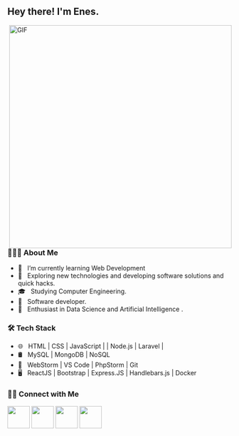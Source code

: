<h2> Hey there! I'm Enes.</h2>
<img align="right" alt="GIF" src="https://media3.giphy.com/media/qgQUggAC3Pfv687qPC/giphy.gif?cid=ecf05e47w58f5brkwroul0qphzwek72ucsya5qson3xhkk84&rid=giphy.gif&ct=g" width="500"/>

<h3> 👨🏻‍💻 About Me </h3>

- 🔭 &nbsp; I’m currently learning Web Development
- 🤔 &nbsp; Exploring new technologies and developing software solutions and quick hacks.
- 🎓 &nbsp; Studying Computer Engineering.
- 💼 &nbsp; Software developer.
- 🌱 &nbsp; Enthusiast in Data Science and Artificial Intelligence .

<h3>🛠 Tech Stack</h3>

- 🌐 &nbsp; HTML | CSS | JavaScript | | Node.js | Laravel | 
- 🛢 &nbsp; MySQL | MongoDB | NoSQL
- 🔧 &nbsp; WebStorm | VS Code | PhpStorm | Git
- 🖥 &nbsp; ReactJS | Bootstrap | Express.JS | Handlebars.js | Docker


<h3> 🤝🏻 Connect with Me </h3>


<a href="https://twitter.com/eneserdendev/" target="_blank" rel="noopener noreferrer">
<img src="https://img.icons8.com/plasticine/100/000000/twitter.png" width="50" /></a>  
<a href="https://instagram.com/erdeneness/" target="_blank" rel="noopener noreferrer">
<img src="https://img.icons8.com/plasticine/100/000000/instagram-new.png" width="50" /></a>  
<a href="https://www.linkedin.com/in/enes-erden/" target="_blank" rel="noopener noreferrer">
<img src="https://img.icons8.com/plasticine/100/000000/linkedin.png" width="50" /></a>
<a href="mailto:eneserdendev@gmail.com" target="_blank" rel="noopener noreferrer">
<img src="https://img.icons8.com/plasticine/100/000000/gmail.png"  width="50" /></a>
